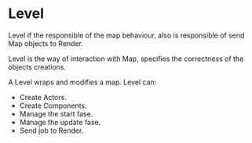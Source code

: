 # Level

Level if the responsible of the map behaviour, also is responsible of send Map objects to Render.

Level is the way of interaction with Map, specifies the correctness of the objects creations.

A Level wraps and modifies a map. Level can:

* Create Actors.
* Create Components.
* Manage the start fase.
* Manage the update fase.
* Send job to Render.
